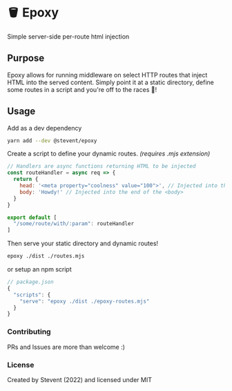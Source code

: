 # 🪣 Epoxy
Simple server-side per-route html injection

## Purpose
Epoxy allows for running middleware on select HTTP routes that inject HTML into the served content.
Simply point it at a static directory, define some routes in a script and you're off to the races :horse:!

## Usage

Add as a dev dependency
```bash
yarn add --dev @stevent/epoxy
```

Create a script to define your dynamic routes. *(requires .mjs extension)*
```js
// Handlers are async functions returning HTML to be injected
const routeHandler = async req => {
  return {
    head: '<meta property="coolness" value="100">', // Injected into the end of the <head>
    body: 'Howdy!' // Injected into the end of the <body>
  }
}

export default [
  "/some/route/with/:param": routeHandler
]
```

Then serve your static directory and dynamic routes!
```bash
epoxy ./dist ./routes.mjs
```

or setup an npm script
```js
// package.json
{
  "scripts": {
    "serve": "epoxy ./dist ./epoxy-routes.mjs"
  }
}
```

### Contributing
PRs and Issues are more than welcome :)

### License
Created by Stevent (2022) and licensed under MIT
